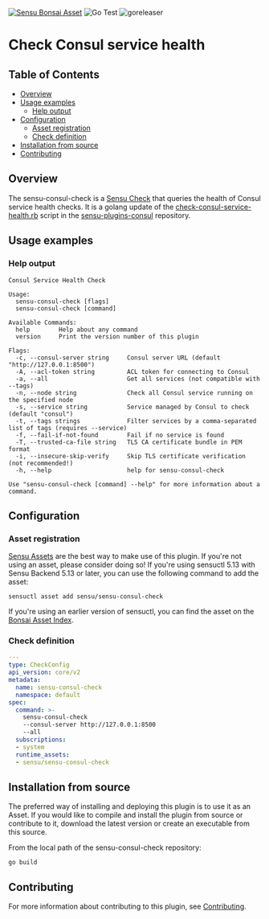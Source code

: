 [![Sensu Bonsai Asset](https://img.shields.io/badge/Bonsai-Download%20Me-brightgreen.svg?colorB=89C967&logo=sensu)](https://bonsai.sensu.io/assets/sensu/sensu-consul-check)
![Go Test](https://github.com/sensu/sensu-consul-check/workflows/Go%20Test/badge.svg)
![goreleaser](https://github.com/sensu/sensu-consul-check/workflows/goreleaser/badge.svg)

# Check Consul service health

## Table of Contents
- [Overview](#overview)
- [Usage examples](#usage-examples)
  - [Help output](#help-output)
- [Configuration](#configuration)
  - [Asset registration](#asset-registration)
  - [Check definition](#check-definition)
- [Installation from source](#installation-from-source)
- [Contributing](#contributing)

## Overview

The sensu-consul-check is a [Sensu Check][2] that queries the health
of Consul service health checks.  It is a golang update of the [check-consul-service-health.rb][5]
script in the [sensu-plugins-consul][6] repository.

## Usage examples

### Help output
```
Consul Service Health Check

Usage:
  sensu-consul-check [flags]
  sensu-consul-check [command]

Available Commands:
  help        Help about any command
  version     Print the version number of this plugin

Flags:
  -c, --consul-server string     Consul server URL (default "http://127.0.0.1:8500")
  -A, --acl-token string         ACL token for connecting to Consul
  -a, --all                      Get all services (not compatible with --tags)
  -n, --node string              Check all Consul service running on the specified node
  -s, --service string           Service managed by Consul to check (default "consul")
  -t, --tags strings             Filter services by a comma-separated list of tags (requires --service)
  -f, --fail-if-not-found        Fail if no service is found
  -T, --trusted-ca-file string   TLS CA certificate bundle in PEM format
  -i, --insecure-skip-verify     Skip TLS certificate verification (not recommended!)
  -h, --help                     help for sensu-consul-check

Use "sensu-consul-check [command] --help" for more information about a command.
```

## Configuration

### Asset registration

[Sensu Assets][3] are the best way to make use of this plugin. If you're not
using an asset, please consider doing so! If you're using sensuctl 5.13 with
Sensu Backend 5.13 or later, you can use the following command to add the asset:

```
sensuctl asset add sensu/sensu-consul-check
```

If you're using an earlier version of sensuctl, you can find the asset on the
[Bonsai Asset Index][4].

### Check definition

```yml
---
type: CheckConfig
api_version: core/v2
metadata:
  name: sensu-consul-check
  namespace: default
spec:
  command: >-
    sensu-consul-check
    --consul-server http://127.0.0.1:8500
    --all
  subscriptions:
  - system
  runtime_assets:
  - sensu/sensu-consul-check
```

## Installation from source

The preferred way of installing and deploying this plugin is to use it as an
Asset. If you would like to compile and install the plugin from source or
contribute to it, download the latest version or create an executable from
this source.

From the local path of the sensu-consul-check repository:

```
go build
```

## Contributing

For more information about contributing to this plugin, see [Contributing][1].

[1]: https://github.com/sensu/sensu-go/blob/master/CONTRIBUTING.md
[2]: https://docs.sensu.io/sensu-go/latest/reference/checks/
[3]: https://docs.sensu.io/sensu-go/latest/reference/assets/
[4]: https://bonsai.sensu.io/assets/sensu/sensu-consul-check
[5]: https://github.com/sensu-plugins/sensu-plugins-consul/blob/master/bin/sensu-consul-check.rb
[6]: https://github.com/sensu-plugins/sensu-plugins-consul
